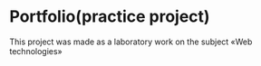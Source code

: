 # Portfolio(practice project)

This project was made as a laboratory work on the subject «Web technologies»
